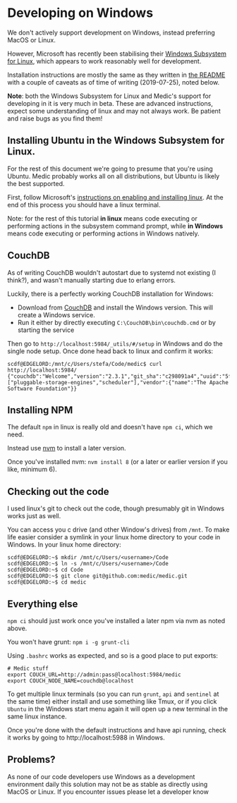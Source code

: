 # Developing on Windows

We don't actively support development on Windows, instead preferring MacOS or Linux.

However, Microsoft has recently been stabilising their [Windows Subsystem for Linux](https://docs.microsoft.com/en-us/windows/wsl/about), which appears to work reasonably well for development.

Installation instructions are mostly the same as they written in [the README](https://github.com/medic/medic/blob/master/README.md) with a couple of caveats as of time of writing (2019-07-25), noted below.

**Note**: both the Windows Subsystem for Linux and Medic's support for developing in it is very much in beta. These are advanced instructions, expect some understanding of linux and may not always work. Be patient and raise bugs as you find them!

## Installing Ubuntu in the Windows Subsystem for Linux.

For the rest of this document we're going to presume that you're using Ubuntu. Medic probably works all on all distributions, but Ubuntu is likely the best supported.

First, follow Microsoft's [instructions on enabling and installing linux](https://docs.microsoft.com/en-us/windows/wsl/install-win10). At the end of this process you should have a linux terminal.

Note: for the rest of this tutorial **in linux** means code executing or performing actions in the subsystem command prompt, while **in Windows** means code executing or performing actions in Windows natively.

## CouchDB

As of writing CouchDB wouldn't autostart due to systemd not existing (I think?), and wasn't manually starting due to erlang errors.

Luckily, there is a perfectly working CouchDB installation for Windows:
 - Download from [CouchDB](https://couchdb.apache.org/#download) and install the Windows version. This will create a Windows service.
 - Run it either by directly executing `C:\CouchDB\bin\couchdb.cmd` or by starting the service

Then go to `http://localhost:5984/_utils/#/setup` in Windows and do the single node setup. Once done head back to linux and confirm it works:

```
scdf@EDGELORD:/mnt/c/Users/stefa/Code/medic$ curl http://localhost:5984/
{"couchdb":"Welcome","version":"2.3.1","git_sha":"c298091a4","uuid":"5f60350abaaa11c0131a5630e83ae979","features":["pluggable-storage-engines","scheduler"],"vendor":{"name":"The Apache Software Foundation"}}
```

## Installing NPM

The default `npm` in linux is really old and doesn't have `npm ci`, which we need.

Instead use [nvm](https://github.com/nvm-sh/nvm) to install a later version.

Once you've installed nvm: `nvm install 8` (or a later or earlier version if you like, minimum 6).

## Checking out the code

I used linux's git to check out the code, though presumably git in Windows works just as well.

You can access you c drive (and other Window's drives) from `/mnt`. To make life easier consider a symlink in your linux home directory to your code in Windows. In your linux home directory:

```
scdf@EDGELORD:~$ mkdir /mnt/c/Users/<username>/Code
scdf@EDGELORD:~$ ln -s /mnt/c/Users/<username>/Code
scdf@EDGELORD:~$ cd Code
scdf@EDGELORD:~$ git clone git@github.com:medic/medic.git
scdf@EDGELORD:~$ cd medic
```

## Everything else

`npm ci` should just work once you've installed a later npm via nvm as noted above.

You won't have grunt: `npm i -g grunt-cli`

Using `.bashrc` works as expected, and so is a good place to put exports:

```
# Medic stuff
export COUCH_URL=http://admin:pass@localhost:5984/medic
export COUCH_NODE_NAME=couchdb@localhost
```

To get multiple linux terminals (so you can run `grunt`, `api` and `sentinel` at the same time) either install and use something like Tmux, or if you click `Ubuntu` in the Windows start menu again it will open up a new terminal in the same linux instance.

Once you're done with the default instructions and have api running, check it works by going to http://localhost:5988 in Windows.

## Problems?

As none of our code developers use Windows as a development environment daily this solution may not be as stable as directly using MacOS or Linux. If you encounter issues please let a developer know
